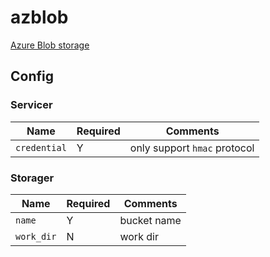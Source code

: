 # azblob

[Azure Blob storage](https://docs.microsoft.com/en-us/azure/storage/blobs/)

## Config

### Servicer

| Name | Required | Comments |
| ---- | -------- | -------- |
| `credential` | Y | only support `hmac` protocol |

### Storager

| Name | Required | Comments |
| ---- | -------- | -------- |
| `name` | Y | bucket name |
| `work_dir` | N | work dir |
